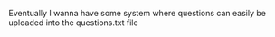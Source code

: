Eventually I wanna have some system where questions can easily be uploaded into the questions.txt file
